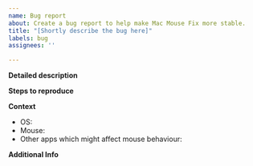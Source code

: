 ```yaml
---
name: Bug report
about: Create a bug report to help make Mac Mouse Fix more stable.
title: "[Shortly describe the bug here]"
labels: bug
assignees: ''

---
```


**Detailed description**
<!-- 
(Optional)
Describe the bug in more detail here.
-->

**Steps to reproduce**
<!-- 
(Please fill this out if you can reproduce the bug, as it can be extremely helpful for fixing it.)
Give step by step instructions on how to reproduce the bug here.
-->

**Context**

- OS: <!-- (Optional) Specify, which macOS version you are using here. -->
- Mouse: <!-- (Optional) Specify, which brand and model of mouse your are using here:-->
- Other apps which might affect mouse behaviour: <!-- (Optional) List other apps you have installed that might affect mouse behaviour. Having several such apps installed is a common source of issues. -->


**Additional Info**
<!-- 
(Optional)
Add any extra info that might help fix the issue here.

E.g. console logs, crash reports, or screenshots.

To attach console logs:
1. Go to Console.app > ((Your device name)) 
2. Reproduce the error and note the exact time. 
3. Look for logs occurring at the time of the error. 
4. Copy-paste them into this text field.

To attach crash reports:
1. Go to Console.app > Crash Reports
2. Search for reports whose name contains "legacyLoader", "System Preferences", or "Mouse Fix Helper" 
3. Compress the reports like so: 
    1. Right-click the report you wish to export and choose "Reveal in Finder"
    2. Right-click that report in Finder and choose "Compress ((Filename))"
4. Drag and drop the zip file you just created into this text-field.
-->

<!--  Thanks for helping to make Mac Mouse Fix better! 🚀-->
